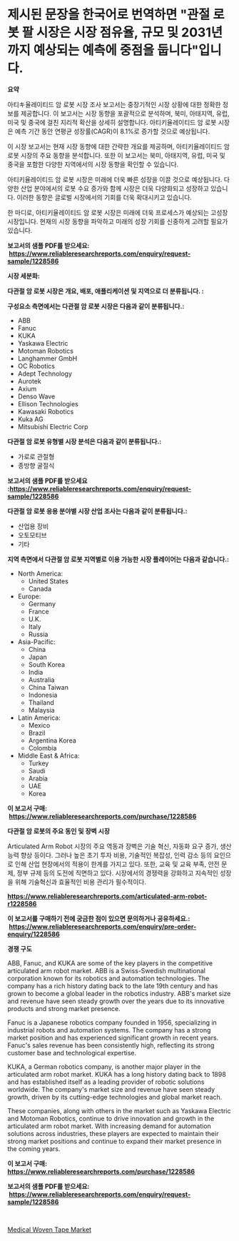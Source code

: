<p><h1>제시된 문장을 한국어로 번역하면 "관절 로봇 팔 시장은 시장 점유율, 규모 및 2031년까지 예상되는 예측에 중점을 둡니다"입니다.</h1></p><p><strong>요약</strong></p>
<p><p>아티キ율레이티드 암 로봇 시장 조사 보고서는 중장기적인 시장 상황에 대한 정확한 정보를 제공합니다. 이 보고서는 시장 동향을 포괄적으로 분석하며, 북미, 아태지역, 유럽, 미국 및 중국에 걸친 지리적 확산을 상세히 설명합니다. 아티키율레이티드 암 로봇 시장은 예측 기간 동안 연평균 성장률(CAGR)이 8.1%로 증가할 것으로 예상됩니다.</p><p>이 시장 보고서는 현재 시장 동향에 대한 간략한 개요를 제공하며, 아티키율레이티드 암 로봇 시장의 주요 동향을 분석합니다. 또한 이 보고서는 북미, 아태지역, 유럽, 미국 및 중국을 포함한 다양한 지역에서의 시장 동향을 확인할 수 있습니다.</p><p>아티키율레이티드 암 로봇 시장은 미래에 더욱 빠른 성장을 이끌 것으로 예상됩니다. 다양한 산업 분야에서의 로봇 수요 증가와 함께 시장은 더욱 다양화되고 성장하고 있습니다. 이러한 동향은 글로벌 시장에서의 기회를 더욱 확대시키고 있습니다.</p><p>한 마디로, 아티키율레이티드 암 로봇 시장은 미래에 더욱 프로세스가 예상되는 고성장 시장입니다. 현재의 시장 동향을 파악하고 미래의 성장 기회를 신중하게 고려할 필요가 있습니다.</p></p>
<p><strong>보고서의 샘플 PDF를 받으세요: &nbsp;<a href="https://www.reliableresearchreports.com/enquiry/request-sample/1228586">https://www.reliableresearchreports.com/enquiry/request-sample/1228586</a></strong></p>
<p><strong>시장 세분화:</strong></p>
<p><strong> 다관절 암 로봇 시장은 개요, 배포, 애플리케이션 및 지역으로 더 분류됩니다. :</strong></p>
<p><strong>구성요소 측면에서는 다관절 암 로봇 시장은 다음과 같이 분류됩니다.:</strong></p>
<p><ul><li>ABB</li><li>Fanuc</li><li>KUKA</li><li>Yaskawa Electric</li><li>Motoman Robotics</li><li>Langhammer GmbH</li><li>OC Robotics</li><li>Adept Technology</li><li>Aurotek</li><li>Axium</li><li>Denso Wave</li><li>Ellison Technologies</li><li>Kawasaki Robotics</li><li>Kuka AG</li><li>Mitsubishi Electric Corp</li></ul></p>
<p><strong> 다관절 암 로봇 유형별 시장 분석은 다음과 같이 분류됩니다.:</strong></p>
<p><ul><li>가로로 관절형</li><li>종방향 굴절식</li></ul></p>
<p><strong>보고서의 샘플 PDF를 받으세요 :<a href="https://www.reliableresearchreports.com/enquiry/request-sample/1228586">https://www.reliableresearchreports.com/enquiry/request-sample/1228586</a></strong></p>
<p><strong> 다관절 암 로봇 응용 분야별 시장 산업 조사는 다음과 같이 분류됩니다.:</strong></p>
<p><ul><li>산업용 장비</li><li>오토모티브</li><li>기타</li></ul></p>
<p><strong>지역 측면에서 다관절 암 로봇 지역별로 이용 가능한 시장 플레이어는 다음과 같습니다.:</strong></p>
<p><ul>
    <li>
        North America:
        <ul>
            <li>United States</li>
            <li>Canada</li>
        </ul>
    </li>
    <li>
        Europe:
        <ul>
            <li>Germany</li>
            <li>France</li>
            <li>U.K.</li>
            <li>Italy</li>
            <li>Russia</li>
        </ul>
    </li>
    <li>
        Asia-Pacific:
        <ul>
            <li>China</li>
            <li>Japan</li>
            <li>South Korea</li>
            <li>India</li>
            <li>Australia</li>
            <li>China Taiwan</li>
            <li>Indonesia</li>
            <li>Thailand</li>
            <li>Malaysia</li>
        </ul>
    </li>
    <li>
        Latin America:
        <ul>
            <li>Mexico</li>
            <li>Brazil</li>
            <li>Argentina Korea</li>
            <li>Colombia</li>
        </ul>
    </li>
    <li>
        Middle East & Africa:
        <ul>
            <li>Turkey</li>
            <li>Saudi</li>
            <li>Arabia</li>
            <li>UAE</li>
            <li>Korea</li>
        </ul>
    </li>
    </ul></p>
<p><strong>이 보고서 구매: &nbsp;<a href="https://www.reliableresearchreports.com/purchase/1228586">https://www.reliableresearchreports.com/purchase/1228586</a></strong></p>
<p><strong>다관절 암 로봇의 주요 동인 및 장벽 시장</strong></p>
<p><p>Articulated Arm Robot 시장의 주요 역동과 장벽은 기술 혁신, 자동화 요구 증가, 생산 능력 향상 등이다. 그러나 높은 초기 투자 비용, 기술적인 복잡성, 인력 감소 등의 요인으로 인해 산업 현장에서의 적용이 한계를 가지고 있다. 또한, 교육 및 교육 부족, 안전 문제, 정부 규제 등의 도전에 직면하고 있다. 시장에서의 경쟁력을 강화하고 지속적인 성장을 위해 기술혁신과 효율적인 비용 관리가 필수적이다.</p></p>
<p><strong><a href="https://www.reliableresearchreports.com/articulated-arm-robot-r1228586">https://www.reliableresearchreports.com/articulated-arm-robot-r1228586</a></strong></p>
<p><strong>이 보고서를 구매하기 전에 궁금한 점이 있으면 문의하거나 공유하세요.: &nbsp;<a href="https://www.reliableresearchreports.com/enquiry/pre-order-enquiry/1228586">https://www.reliableresearchreports.com/enquiry/pre-order-enquiry/1228586</a></strong></p>
<p><strong>경쟁 구도</strong></p>
<p><p>ABB, Fanuc, and KUKA are some of the key players in the competitive articulated arm robot market. ABB is a Swiss-Swedish multinational corporation known for its robotics and automation technologies. The company has a rich history dating back to the late 19th century and has grown to become a global leader in the robotics industry. ABB's market size and revenue have seen steady growth over the years due to its innovative products and strong market presence.</p><p>Fanuc is a Japanese robotics company founded in 1956, specializing in industrial robots and automation systems. The company has a strong market position and has experienced significant growth in recent years. Fanuc's sales revenue has been consistently high, reflecting its strong customer base and technological expertise.</p><p>KUKA, a German robotics company, is another major player in the articulated arm robot market. KUKA has a long history dating back to 1898 and has established itself as a leading provider of robotic solutions worldwide. The company's market size and revenue have seen steady growth, driven by its cutting-edge technologies and global market reach.</p><p>These companies, along with others in the market such as Yaskawa Electric and Motoman Robotics, continue to drive innovation and growth in the articulated arm robot market. With increasing demand for automation solutions across industries, these players are expected to maintain their strong market positions and continue to expand their market presence in the coming years.</p></p>
<p><strong>이 보고서 구매: &nbsp; <a href="https://www.reliableresearchreports.com/purchase/1228586">https://www.reliableresearchreports.com/purchase/1228586</a></strong></p>
<p><strong>보고서의 샘플 PDF를 받으세요: &nbsp;<a href="https://www.reliableresearchreports.com/enquiry/request-sample/1228586">https://www.reliableresearchreports.com/enquiry/request-sample/1228586</a></strong><strong></strong></p>
<p>&nbsp;</p>
<p><p><a href="https://fearless-okapi-6c8.notion.site/Medical-Woven-Tape-Market-Competitive-Analysis-Market-Trends-and-Forecast-to-2031-48bf826df081423bbf9e2a45c76ef0ca">Medical Woven Tape Market</a></p></p>